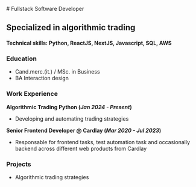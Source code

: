# Fullstack Software Developer 
## Specialized in algorithmic trading

#### Technical skills: Python, ReactJS, NextJS, Javascript, SQL, AWS 

### Education 
- Cand.merc.(it.) / MSc. in Business
- BA Interaction design

### Work Experience
**Algorithmic Trading Python (_Jan 2024 - Present_)**
- Developing and automating trading strategies

**Senior Frontend Developer @ Cardlay (_Mar 2020 - Jul 2023_)**
- Responsable for frontend tasks, test automation task and occasionally backend across different web products from Cardlay

### Projects
- Algorithmic trading strategies